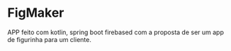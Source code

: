 # FigMaker
APP feito com kotlin, spring boot firebased  com a proposta de ser um app de figurinha para um cliente.
